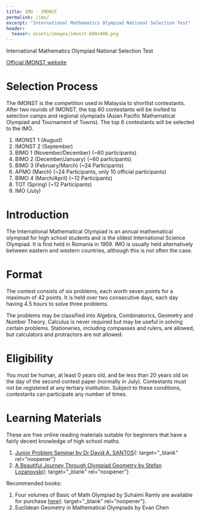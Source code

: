 ```yaml
---
title: IMO - IMONST
permalink: /imo/
excerpt: "International Mathematics Olympiad National Selection Test"
header:
  teaser: assets/images/imonst-600x400.png
---
```


International Mathematics Olympiad National Selection Test

[Official IMONST website](https://imo-malaysia.org/)

# Selection Process

The IMONST is the competition used in Malaysia to shortlist contestants. After two rounds of IMONST, the top 60 contestants will be invited to selection camps and regional olympiads (Asian Pacific Mathematical Olympiad and Tournament of Towns). The top 6 contestants will be selected to the IMO.

1. IMONST 1 (August)
2. IMONST 2 (September)
3. BIMO 1 (November/December) (~60 participants)
4. BIMO 2 (December/January) (~60 participants)
5. BIMO 3 (February/March) (~24 Participants)
6. APMO (March) (~24 Participants, only 10 official participants)
7. BIMO 4 (March/April) (~12 Participants)
8. TOT (Spring) (~12 Participants)
9. IMO (July)

# Introduction

The International Mathematical Olympiad is an annual mathematical olympiad for high school students and is the oldest International Science Olympiad. It is first held in Romania in 1959. IMO is usually held alternatively between eastern and western countries, although this is not often the case.

# Format

The contest consists of six problems, each worth seven points for a maximum of 42 points. It is held over two consecutive days, each day having 4.5 hours to solve three problems.

The problems may be classified into Algebra, Combinatorics, Geometry and Number Theory. Calculus is never required but may be useful in solving certain problems. Stationeries, including compasses and rulers, are allowed, but calculators and protractors are not allowed.

# Eligibility

You must be human, at least 0 years old, and be less than 20 years old on the day of the second contest paper (normally in July). Contestants must not be registered at any tertiary institution. Subject to these conditions, contestants can participate any number of times.

# Learning Materials

These are free online reading materials suitable for beginners that have a fairly decent knowledge of high school maths.

1. [Junior Problem Seminar by Dr David A. SANTOS](https://www.rotupitti.it/materiali/Santos_Jiunior%20problem%20seminar_2008.pdf){: target="_blank" rel="noopener"}
2. [A Beautiful Journey Through Olympiad Geometry by Stefan Lozanovski](https://www.olympiadgeometry.com/the-book.html){: target="_blank" rel="noopener"}

Recommended books:

1. Four volumes of Basic of Math Olympiad by Suhaimi Ramly are available for purchase [here](https://www.kangaroomath.com.my/product/fullset-basic-math-olympiad-bomo/){: target="_blank" rel="noopener"}.
2. Euclidean Geometry in Mathematical Olympiads by Evan Chen
